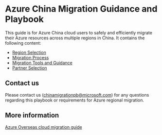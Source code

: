 
# Azure China Migration Guidance and Playbook

This guide is for Azure China cloud users to safely and efficiently migrate their Azure resources across multiple regions in China.
It contains the following content:
* [Region Selection](china-migration-region-strategy.md)
* [Migration Process](china-migration-process.md)
* [Migration Tools and Guidance](china-migration-tools-and-guidance.md)
* [Partner Selection](china-migration-partners.md)

## Contact us

Please contact us (chinamigrationpb@microsoft.com) for any questions regarding this playbook or requirements for Azure regional migration.

## More information

[Azure Overseas cloud migration guide](https://github.com/Azure/Azure-Migration-Guidance)  

